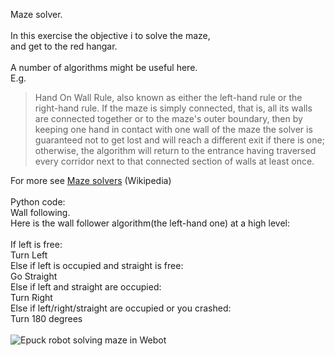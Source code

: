 Maze solver.<br>
<br>
In this exercise the objective i to solve the maze, <br>
and get to the red hangar.<br>
<br>
A number of algorithms might be useful here.<br>
E.g.<br>
<blockquote>Hand On Wall Rule, also known as either the left-hand rule or the right-hand rule. If the maze is simply connected, that is, all its walls are connected together or to the maze's outer boundary, then by keeping one hand in contact with one wall of the maze the solver is guaranteed not to get lost and will reach a different exit if there is one; otherwise, the algorithm will return to the entrance having traversed every corridor next to that connected section of walls at least once.
</blockquote>
For more see <a href="https://en.wikipedia.org/wiki/Maze-solving_algorithm" target="_blank">Maze solvers</a> (Wikipedia)<br>
<br>
Python code:<br>
Wall following.<br>
Here is the wall follower algorithm(the left-hand one) at a high level:<br>
<br>
If left is free:<br>
    Turn Left<br>
Else if left is occupied and straight is free:<br>
    Go Straight<br>
Else if left and straight are occupied:<br>
    Turn Right <br>
Else if left/right/straight are occupied or you crashed:<br>
    Turn 180 degrees<br>
<br>

 <img src="TinyMaze.jpg" alt="Epuck robot solving maze in Webot"> 
